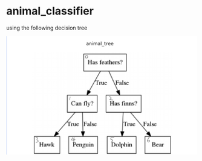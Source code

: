 # animal_classifier

using the following decision tree

![alt text](./45E0CD95-22C1-4414-8C80-647C5163F5B4.jpeg)
